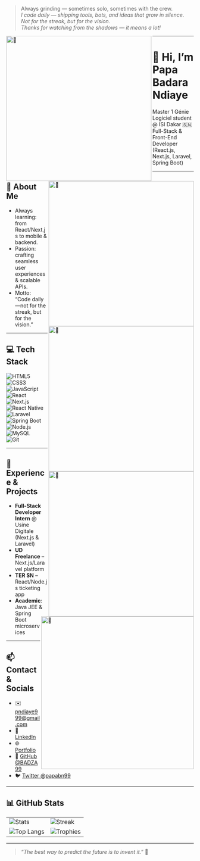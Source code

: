 > Always grinding — sometimes solo, sometimes with the crew.  
> _I code daily — shipping tools, bots, and ideas that grow in silence. Not for the streak, but for the vision._  
> _Thanks for watching from the shadows — it means a lot!_

[<img align="left" width="390" alt="🦇" src="https://raw.githubusercontent.com/BADZA99/metrics/master/metrics.classic.svg">](#)

[<img align="right" width="390" alt="🦇" src="https://raw.githubusercontent.com/BADZA99/metrics/master/metrics.plugin.wakatime.svg">](#)

[<img align="right" width="390" alt="🦇" src="https://github-readme-stats.vercel.app/api?username=BADZA99&hide_border=true&show_icons=true&theme=tokyonight&bg_color=FF000000&text_color=777777">](#)

[<img align="right" width="390" alt="🦇" src="http://github-readme-streak-stats.herokuapp.com?user=BADZA99&theme=tokyonight&hide_border=true&&dates=777777&background=FF000000">](#)

[<img align="right" width="410" alt="🦇" src="https://github-profile-trophy.vercel.app/?username=BADZA99&theme=radical&no-bg=true">](#)

---

# 👋 Hi, I’m **Papa Badara Ndiaye**  
Master 1 Génie Logiciel student @ ISI Dakar 🇸🇳  
Full-Stack & Front-End Developer (React.js, Next.js, Laravel, Spring Boot)

---

## 🎯 About Me  
- Always learning: from React/Next.js to mobile & backend.  
- Passion: crafting seamless user experiences & scalable APIs.  
- Motto: “Code daily—not for the streak, but for the vision.”  

---

## 💻 Tech Stack  
![HTML5](https://img.shields.io/badge/HTML5-%23E34F26.svg?style=for-the-badge&logo=html5)  
![CSS3](https://img.shields.io/badge/CSS3-%231572B6.svg?style=for-the-badge&logo=css3)  
![JavaScript](https://img.shields.io/badge/JavaScript-%23323330.svg?style=for-the-badge&logo=javascript&logoColor=%23F7DF1E)  
![React](https://img.shields.io/badge/React-%2361DAFB.svg?style=for-the-badge&logo=react)  
![Next.js](https://img.shields.io/badge/Next.js-black?style=for-the-badge&logo=next.js&logoColor=white)  
![React Native](https://img.shields.io/badge/React%20Native-%2361DAFB.svg?style=for-the-badge&logo=react)  
![Laravel](https://img.shields.io/badge/Laravel-%23FF2D20.svg?style=for-the-badge&logo=laravel)  
![Spring Boot](https://img.shields.io/badge/Spring%20Boot-%236DB33F.svg?style=for-the-badge&logo=spring-boot)  
![Node.js](https://img.shields.io/badge/Node.js-%23339933.svg?style=for-the-badge&logo=node.js)  
![MySQL](https://img.shields.io/badge/MySQL-%234479A1.svg?style=for-the-badge&logo=mysql)  
![Git](https://img.shields.io/badge/Git-%23F05032.svg?style=for-the-badge&logo=git)

---

## 🚀 Experience & Projects  
- **Full-Stack Developer Intern** @ Usine Digitale (Next.js & Laravel)  
- **UD Freelance** – Next.js/Laravel platform  
- **TER SN** – React/Node.js ticketing app  
- **Academic**: Java JEE & Spring Boot microservices  

---

## 📫 Contact & Socials  
- ✉️ pndiaye999@gmail.com  
- 🔗 [LinkedIn](https://www.linkedin.com/in/papa-badara-ndiaye-948420267/)  
- 🌐 [Portfolio](https://papabndev.netlify.app/)  
- 🐙 [GitHub @BADZA99](https://github.com/BADZA99)  
- 🐦 [Twitter @papabn99](https://twitter.com/papabn99)

---

## 📊 GitHub Stats  
|                                                                                                                |                                                                                                  |
| -------------------------------------------------------------------------------------------------------------- | ------------------------------------------------------------------------------------------------ |
| ![Stats](https://github-readme-stats.vercel.app/api?username=BADZA99&theme=dark&show_icons=true)               | ![Streak](https://github-readme-streak-stats.herokuapp.com/?user=BADZA99&theme=dark)             |
| ![Top Langs](https://github-readme-stats.vercel.app/api/top-langs/?username=BADZA99&theme=dark&layout=compact) | ![Trophies](https://github-profile-trophy.vercel.app/?username=BADZA99&theme=radical&no-bg=true) |

---

> _“The best way to predict the future is to invent it.”_ 🚀

